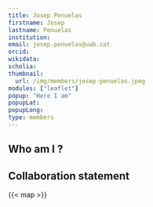 ```yaml
---
title: Josep Penuelas
firstname: Josep
lastname: Penuelas
institution: 
email: josep.penuelas@uab.cat
orcid: 
wikidata: 
scholia: 
thumbnail:
  url: /img/members/josep-penuelas.jpeg
modules: ["leaflet"]
popup: "Here I am"
popupLat: 
popupLong: 
type: members
---
```


## Who am I ?

## Collaboration statement

{{< map >}}
